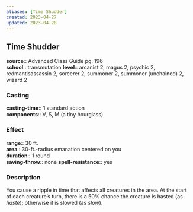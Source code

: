 ```yaml
---
aliases: [Time Shudder]
created: 2023-04-27
updated: 2023-04-28
---
```


## Time Shudder

**source**:: Advanced Class Guide pg. 196  
**school**:: transmutation
**level**:: arcanist 2, magus 2, psychic 2, redmantisassassin 2, sorcerer 2, summoner 2, summoner (unchained) 2, wizard 2

### Casting

**casting-time**:: 1 standard action  
**components**:: V, S, M (a tiny hourglass)

### Effect

**range**:: 30 ft.  
**area**:: 30-ft.-radius emanation centered on you  
**duration**:: 1 round  
**saving-throw**:: none
**spell-resistance**:: yes

### Description

You cause a ripple in time that affects all creatures in the area. At the start of each creature’s turn, there is a 50% chance the creature is hasted (as *haste*); otherwise it is slowed (as *slow*).
